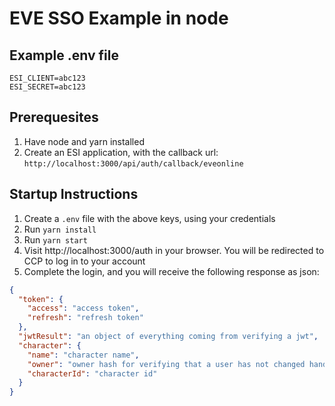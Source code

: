 # EVE SSO Example in node

## Example .env file

```
ESI_CLIENT=abc123
ESI_SECRET=abc123
```

## Prerequesites
1. Have node and yarn installed
1. Create an ESI application, with the callback url: `http://localhost:3000/api/auth/callback/eveonline`


## Startup Instructions
1. Create a `.env` file with the above keys, using your credentials
1. Run `yarn install`
1. Run `yarn start`
1. Visit http://localhost:3000/auth in your browser. You will be redirected to CCP to log in to your account
1. Complete the login, and you will receive the following response as json:

```json
{
  "token": {
    "access": "access token",
    "refresh": "refresh token"
  },
  "jwtResult": "an object of everything coming from verifying a jwt",
  "character": {
    "name": "character name",
    "owner": "owner hash for verifying that a user has not changed hands",
    "characterId": "character id"
  }
}
```
